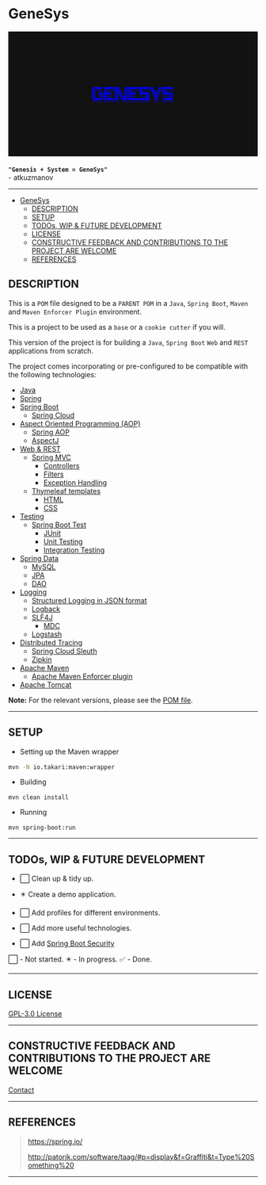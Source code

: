 # GeneSys

![GeneSys Logo v1.0](GeneSys_Logo_v1.0%20Big%20Dark.png)

**```"Genesis + System = GeneSys"```**   
\- atkuzmanov

---

<!-- TOC -->

- [GeneSys](#genesys)
  - [DESCRIPTION](#description)
  - [SETUP](#setup)
  - [TODOs, WIP & FUTURE DEVELOPMENT](#todos-wip--future-development)
  - [LICENSE](#license)
  - [CONSTRUCTIVE FEEDBACK AND CONTRIBUTIONS TO THE PROJECT ARE WELCOME](#constructive-feedback-and-contributions-to-the-project-are-welcome)
  - [REFERENCES](#references)

<!-- /TOC -->

## DESCRIPTION

This is a `POM` file designed to be a `PARENT POM` in a `Java`, `Spring Boot`, `Maven` and `Maven Enforcer Plugin` environment.

This is a project to be used as a `base` or a `cookie cutter` if you will.

This version of the project is for building a `Java`, `Spring Boot` `Web` and `REST` applications from scratch.

The project comes incorporating or pre-configured to be compatible with the following technologies:

- [Java](https://www.java.com/en/)
- [Spring](https://spring.io/)
- [Spring Boot](https://spring.io/projects/spring-boot)
    - [Spring Cloud](https://spring.io/projects/spring-cloud)
- [Aspect Oriented Programming (AOP)](https://en.wikipedia.org/wiki/Aspect-oriented_programming)
    - [Spring AOP](https://docs.spring.io/spring-framework/docs/4.3.12.RELEASE/spring-framework-reference/htmlsingle/#overview-aop-instrumentation)
    - [AspectJ](https://www.eclipse.org/aspectj/)
- [Web & REST](https://en.wikipedia.org/wiki/Representational_state_transfer)
    - [Spring MVC](https://docs.spring.io/spring-framework/docs/current/reference/html/web.html)
        - [Controllers](https://docs.spring.io/spring-framework/docs/current/reference/html/web.html#mvc-controller)
        - [Filters](https://docs.spring.io/spring-framework/docs/current/reference/html/web.html#filters)
        - [Exception Handling](https://docs.spring.io/spring-framework/docs/3.2.x/spring-framework-reference/html/mvc.html#mvc-exceptionhandlers)
    - [Thymeleaf templates](https://www.thymeleaf.org/documentation.html)
        - [HTML](https://www.w3schools.com/html/html_intro.asp)
        - [CSS](https://www.w3schools.com/css/css_intro.asp)
- [Testing](https://en.wikipedia.org/wiki/Software_testing)
    - [Spring Boot Test](https://docs.spring.io/spring-boot/docs/2.1.5.RELEASE/reference/html/boot-features-testing.html)
        - [JUnit](https://junit.org/junit5/)
        - [Unit Testing](https://en.wikipedia.org/wiki/Unit_testing#:~:text=Unit%20tests%20are%20typically%20automated,an%20individual%20function%20or%20procedure.)
        - [Integration Testing](https://en.wikipedia.org/wiki/Integration_testing)
- [Spring Data](https://spring.io/projects/spring-data)
    - [MySQL](https://dev.mysql.com/doc/connector-j/8.0/en/)
    - [JPA](https://en.wikipedia.org/wiki/Jakarta_Persistence)
    - [DAO](https://en.wikipedia.org/wiki/Data_access_object)
- [Logging](https://en.wikipedia.org/wiki/Log_file)
    - [Structured Logging in JSON format](https://medium.com/@krishankantsinghal/structured-logging-why-and-how-to-achieve-in-java-33974d22accb)
    - [Logback](http://logback.qos.ch/)
    - [SLF4J](http://www.slf4j.org/)
        - [MDC](http://www.slf4j.org/api/org/slf4j/MDC.html)
    - [Logstash](https://github.com/elastic/logstash)
- [Distributed Tracing](https://docs.lightstep.com/docs/understand-distributed-tracing)
    - [Spring Cloud Sleuth](https://spring.io/projects/spring-cloud-sleuth)
    - [Zipkin](https://zipkin.io/)
- [Apache Maven](https://maven.apache.org/index.html)
    - [Apache Maven Enforcer plugin](https://maven.apache.org/enforcer/maven-enforcer-plugin/)
- [Apache Tomcat](http://tomcat.apache.org/)

**Note:** For the relevant versions, please see the [POM file](pom.xml).

---

## SETUP

- Setting up the Maven wrapper

```sh
mvn -N io.takari:maven:wrapper
```

- Building

```
mvn clean install
```

- Running

```
mvn spring-boot:run
```

---

## TODOs, WIP & FUTURE DEVELOPMENT

- :white_large_square: Clean up & tidy up.

- :eight_pointed_black_star: Create a demo application.

- :white_large_square: Add profiles for different environments.

- :white_large_square: Add more useful technologies.

- :white_large_square: Add [Spring Boot Security](https://spring.io/projects/spring-security)

:white_large_square: - Not started.
:eight_pointed_black_star: - In progress.
:white_check_mark: - Done.

---

## LICENSE

[GPL-3.0 License](LICENSE.md)

---

## CONSTRUCTIVE FEEDBACK AND CONTRIBUTIONS TO THE PROJECT ARE WELCOME

[Contact](https://github.com/atkuzmanov)

---

## REFERENCES

> <https://spring.io/>
>
> <http://patorjk.com/software/taag/#p=display&f=Graffiti&t=Type%20Something%20>

---
